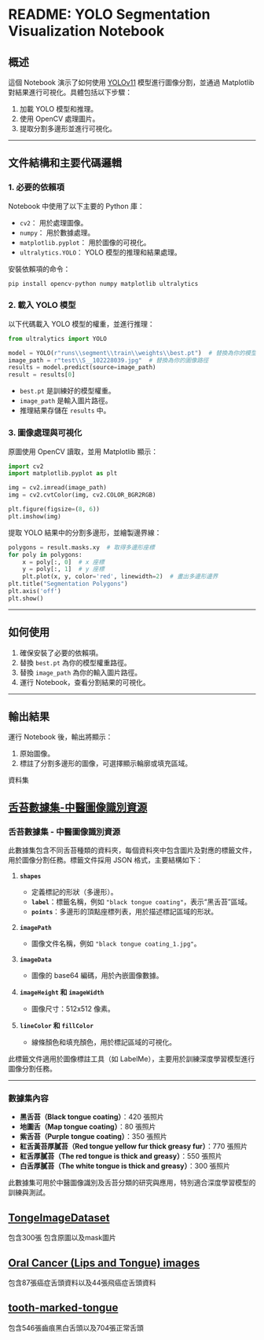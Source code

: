 # README: YOLO Segmentation Visualization Notebook

## 概述

這個 Notebook 演示了如何使用 [YOLOv11](https://github.com/ultralytics/ultralytics) 模型進行圖像分割，並通過 Matplotlib 對結果進行可視化。具體包括以下步驟：
1. 加載 YOLO 模型和推理。
2. 使用 OpenCV 處理圖片。
3. 提取分割多邊形並進行可視化。

---

## 文件結構和主要代碼邏輯

### 1. 必要的依賴項
Notebook 中使用了以下主要的 Python 庫：
- `cv2`： 用於處理圖像。
- `numpy`： 用於數據處理。
- `matplotlib.pyplot`： 用於圖像的可視化。
- `ultralytics.YOLO`： YOLO 模型的推理和結果處理。

安裝依賴項的命令：
```bash
pip install opencv-python numpy matplotlib ultralytics
```

### 2. 載入 YOLO 模型
以下代碼載入 YOLO 模型的權重，並進行推理：
```python
from ultralytics import YOLO

model = YOLO(r"runs\\segment\\train\\weights\\best.pt")  # 替換為你的模型路徑
image_path = r"test\\S__102228039.jpg"  # 替換為你的圖像路徑
results = model.predict(source=image_path)
result = results[0]
```

- `best.pt` 是訓練好的模型權重。
- `image_path` 是輸入圖片路徑。
- 推理結果存儲在 `results` 中。

### 3. 圖像處理與可視化
原圖使用 OpenCV 讀取，並用 Matplotlib 顯示：
```python
import cv2
import matplotlib.pyplot as plt

img = cv2.imread(image_path)
img = cv2.cvtColor(img, cv2.COLOR_BGR2RGB)

plt.figure(figsize=(8, 6))
plt.imshow(img)
```

提取 YOLO 結果中的分割多邊形，並繪製邊界線：
```python
polygons = result.masks.xy  # 取得多邊形座標
for poly in polygons:
    x = poly[:, 0]  # x 座標
    y = poly[:, 1]  # y 座標
    plt.plot(x, y, color='red', linewidth=2)  # 畫出多邊形邊界
plt.title("Segmentation Polygons")
plt.axis('off')
plt.show()
```

---

## 如何使用

1. 確保安裝了必要的依賴項。
2. 替換 `best.pt` 為你的模型權重路徑。
3. 替換 `image_path` 為你的輸入圖片路徑。
4. 運行 Notebook，查看分割結果的可視化。

---

## 輸出結果
運行 Notebook 後，輸出將顯示：
1. 原始圖像。
2. 標註了分割多邊形的圖像，可選擇顯示輪廓或填充區域。

資料集

[舌苔數據集-中醫圖像識別資源](https://gitcode.com/open-source-toolkit/7542e/blob/main/Tongue%20coating%20classification%20%E5%A2%9E%E5%BC%BA.zip)
---

### **舌苔數據集 - 中醫圖像識別資源**

此數據集包含不同舌苔種類的資料夾，每個資料夾中包含圖片及對應的標籤文件，用於圖像分割任務。標籤文件採用 JSON 格式，主要結構如下：

1. **`shapes`**
   - 定義標記的形狀（多邊形）。
   - **`label`**：標籤名稱，例如 `"black tongue coating"`，表示“黑舌苔”區域。
   - **`points`**：多邊形的頂點座標列表，用於描述標記區域的形狀。

2. **`imagePath`**
   - 圖像文件名稱，例如 `"black tongue coating_1.jpg"`。

3. **`imageData`**
   - 圖像的 base64 編碼，用於內嵌圖像數據。

4. **`imageHeight` 和 `imageWidth`**
   - 圖像尺寸：512x512 像素。

5. **`lineColor` 和 `fillColor`**
   - 線條顏色和填充顏色，用於標記區域的可視化。

此標籤文件適用於圖像標註工具（如 LabelMe），主要用於訓練深度學習模型進行圖像分割任務。

---

### **數據集內容**
- **黑舌苔（Black tongue coating）**：420 張照片  
- **地圖舌（Map tongue coating）**：80 張照片  
- **紫舌苔（Purple tongue coating）**：350 張照片  
- **紅舌黃苔厚膩苔（Red tongue yellow fur thick greasy fur）**：770 張照片  
- **紅舌厚膩苔（The red tongue is thick and greasy）**：550 張照片  
- **白舌厚膩苔（The white tongue is thick and greasy）**：300 張照片  

此數據集可用於中醫圖像識別及舌苔分類的研究與應用，特別適合深度學習模型的訓練與測試。


[TongeImageDataset](https://github.com/BioHit/TongeImageDataset/tree/master)
---
包含300張
包含原圖以及mask圖片

[Oral Cancer (Lips and Tongue) images](https://www.kaggle.com/datasets/shivam17299/oral-cancer-lips-and-tongue-images/data)
---
包含87張癌症舌頭資料以及44張飛癌症舌頭資料


[tooth-marked-tongue](https://www.kaggle.com/datasets/clearhanhui/biyesheji?utm_source=chatgpt.com)
---
包含546張齒痕黑白舌頭以及704張正常舌頭